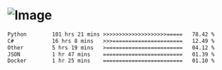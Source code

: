 # ![Image](https://github.com/user-attachments/assets/5f2d2b12-d836-424c-876f-cb0c9a5d9144)

<!--START_SECTION:waka-->

```txt
Python        101 hrs 21 mins >>>>>>>>>>>>>>>>>>>>=====   78.42 %
C#            16 hrs 8 mins   >>>======================   12.49 %
Other         5 hrs 19 mins   >========================   04.12 %
JSON          1 hr 47 mins    =========================   01.39 %
Docker        1 hr 25 mins    =========================   01.10 %
```

<!--END_SECTION:waka-->

